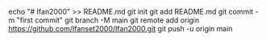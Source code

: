 echo "# Ifan2000" >> README.md
git init
git add README.md
git commit -m "first commit"
git branch -M main
git remote add origin https://github.com/Ifanset2000/Ifan2000.git
git push -u origin main
